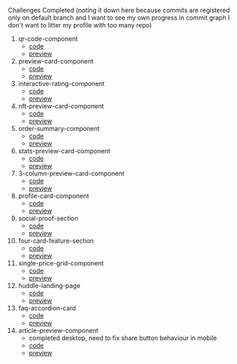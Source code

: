 Challenges Completed (noting it down here because commits are registered only on default branch and I want to see my own progress in commit graph I don't want to litter my profile with too many repo)
1. qr-code-component
    - [code](https://github.com/parthmanhas/frontend-mentor/tree/qr-code-component)
    - [preview](https://marvelous-malasada-b44c6e.netlify.app/)
2. preview-card-component
    - [code](https://github.com/parthmanhas/frontend-mentor/tree/preview-card-component)
    - [preview](https://spiffy-cuchufli-ee2271.netlify.app/)
3. interactive-rating-component
    - [code](https://github.com/parthmanhas/frontend-mentor/tree/interactive-rating-component)
    - [preview](https://deploy-preview-1--strong-sfogliatella-18183c.netlify.app/)
4. nft-preview-card-component
    - [code](https://github.com/parthmanhas/frontend-mentor/tree/nft-preview-card-component)
    - [preview](https://bright-biscochitos-5c6e80.netlify.app/)
5. order-summary-component
    - [code](https://github.com/parthmanhas/frontend-mentor/tree/order-summary-component)
    - [preview](https://fantastic-daffodil-bb8969.netlify.app/)
6. stats-preview-card-component
    - [code](https://github.com/parthmanhas/frontend-mentor/tree/stats-preview-card-component)
    - [preview](https://fastidious-rugelach-ee23fb.netlify.app/)
7. 3-column-preview-card-component
    - [code](https://github.com/parthmanhas/frontend-mentor/tree/3-column-preview-card-component)
    - [preview](https://visionary-bienenstitch-a8e8a7.netlify.app)
8. profile-card-component
    - [code](https://github.com/parthmanhas/frontend-mentor/tree/profile-card-component)
    - [preview](https://jovial-alpaca-fe3638.netlify.app/)
9. social-proof-section
    - [code](https://github.com/parthmanhas/frontend-mentor/tree/social-proof-section)
    - [preview](https://quiet-pasca-9c2d2c.netlify.app/)
10. four-card-feature-section
    - [code](https://github.com/parthmanhas/frontend-mentor/tree/four-card-feature-section)
    - [preview](https://resplendent-daifuku-6e0111.netlify.app/)
11. single-price-grid-component
    - [code](https://github.com/parthmanhas/frontend-mentor/tree/single-price-grid-component)
    - [preview](https://effulgent-sorbet-fceb57.netlify.app/)
12. huddle-landing-page
    - [code](https://github.com/parthmanhas/frontend-mentor/tree/huddle-landing-page)
    - [preview](https://majestic-semolina-7f42b2.netlify.app/)
13. faq-accordion-card
    - [code](https://github.com/parthmanhas/frontend-mentor/tree/faq-accordion-card)
    - [preview](https://delicate-chaja-4bddc4.netlify.app/)
14. article-preview-component
    - completed desktop, need to fix share button behaviour in mobile
    - [code](https://github.com/parthmanhas/frontend-mentor/tree/article-preview-component)
    - [preview]()



    